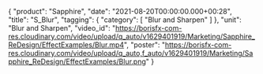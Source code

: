 {
   "product": "Sapphire",
   "date": "2021-08-20T00:00:00.000+00:28",  
   "title": "S_Blur",
   "tagging": {
   "category": [
      "Blur and Sharpen"
    ]
   },
   "unit": "Blur and Sharpen",
   "video_id": "https://borisfx-com-res.cloudinary.com/video/upload/q_auto/v1629401919/Marketing/Sapphire_ReDesign/EffectExamples/Blur.mp4",
   "poster": "https://borisfx-com-res.cloudinary.com/video/upload/q_auto,f_auto/v1629401919/Marketing/Sapphire_ReDesign/EffectExamples/Blur.png"
}
